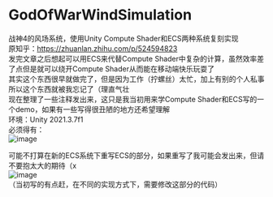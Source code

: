 # GodOfWarWindSimulation
战神4的风场系统，使用Unity Compute Shader和ECS两种系统复刻实现  
原知乎：https://zhuanlan.zhihu.com/p/524594823  
发完文章之后想起可以用ECS来代替Compute Shader中复杂的计算，虽然效率差了点但是就可以绕开Compute Shader从而能在移动端快乐玩耍了  
其实这个东西很早就做完了，但是因为工作（拧螺丝）太忙，加上有别的个人私事所以这个东西就被我忘记了（理直气壮  
现在整理了一些注释发出来，这只是我当初用来学Compute Shader和ECS写的一个demo，如果有一些写得很丑陋的地方还希望理解  
环境：Unity 2021.3.7f1  
必须得有：  
![image](https://github.com/SaberZG/GodOfWarWindSimulation/assets/74618371/24d907c3-a839-4d26-9a63-68792d59f76e)  

可能不打算在新的ECS系统下重写ECS的部分，如果重写了我可能会发出来，但请不要抱太大的期待（x  
![image](https://github.com/SaberZG/GodOfWarWindSimulation/assets/74618371/dc3cf479-bb82-48ce-84fd-ed8ad264cda8)  
（当初写的有点赶，在不同的实现方式下，需要修改这部分的代码）  
